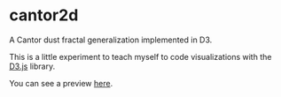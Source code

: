 cantor2d
========

A Cantor dust fractal generalization implemented in D3.

This is a little experiment to teach myself to code visualizations with the [D3.js](http://d3js.org/) library. 


You can see a preview [here](http://edcartre.github.io/cantor2d/cantor2d.html).
